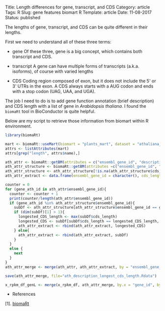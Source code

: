 Title: Length differences for gene, transcript, and CDS
Category: article
Tags: R
Slug: gene features biomart R 
Template: article
Date: 11-08-2017
Status: published

The lengths of gene, transcript, and CDS can be quite different in their lengths.

First we need to understand all of these three terms:

- gene
Of these three, gene is a big concept, which contains both transcript and CDS.

- transcript
A gene can have multiple forms of transcripts (a.k.a. isoforms), of course with varied lengths

- CDS
Coding region composed of exon, but it does not include the 5' or 3' UTRs in the exon. A CDS always starts with a
AUG codon and ends with a stop codon (UAG, UAA, and UGA).

The job I need to do is to add gene function annotation (brief description) and CDS length with a list of gene in 
_Arabidopsis thaliana_. I found the `biomaRt` tool in BioConductor is quite helpful.

Below are my script to retrieve those information from biomart within R environment.

```R
library(biomaRt)

mart <- biomaRt::useMart(biomart = "plants_mart", dataset = "athaliana_eg_gene", host = 'plants.ensembl.org')
attrs <- listAttributes(mart)
attrs[grep("length", attrs$name),]

ath_attr <- biomaRt::getBM(attributes = c("ensembl_gene_id", "description"), mart = mart)
ath_attr_structure <- biomaRt::getBM(attributes =c("ensembl_gene_id", "cds_length"), mart = mart)
ath_attr_structure <- ath_attr_structure[!is.na(ath_attr_structure$cds_length), ]
ath_attr_extract <- data.frame(ensembl_gene_id = character(), cds_length = character())

counter = 0
for (gene_ath_id in ath_attr$ensembl_gene_id){
  counter <- counter + 1
  print(counter/length(ath_attr$ensembl_gene_id))
  if (gene_ath_id %in% ath_attr_structure$ensembl_gene_id){
    subDf <- ath_attr_structure[ath_attr_structure$ensembl_gene_id == gene_ath_id, ]
    if (dim(subDf)[1] > 1){
      longested_CDS_length <- max(subDf$cds_length)
      longested_CDS <- subDf[subDf$cds_length == longested_CDS_length, ]
      ath_attr_extract <- rbind(ath_attr_extract, longested_CDS)
    } else{
      ath_attr_extract <- rbind(ath_attr_extract, subDf)
    }
  }
  else {
    next
  }
}
ath_attr_merge <- merge(ath_attr, ath_attr_extract, by = "ensembl_gene_id")

save(ath_attr_merge, file="ath_description_longest_cds_length.Rdata")

x_rpkm_df_genL <- merge(x_rpkm_df, ath_attr_merge, by.x = "gene_id", by.y = "ensembl_gene_id", all.x = TRUE)

```

- References

[1]. [biomaRt](https://master.bioconductor.org/packages/release/bioc/html/biomaRt.html) 